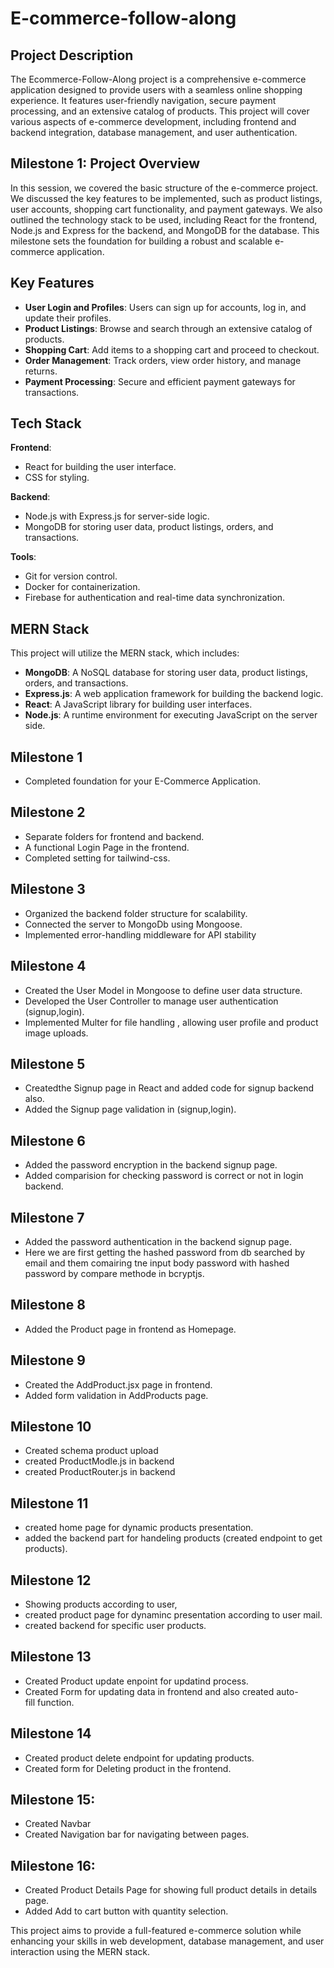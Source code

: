 # E-commerce-follow-along

## Project Description
The Ecommerce-Follow-Along project is a comprehensive e-commerce application designed to provide users with a seamless online shopping experience. It features user-friendly navigation, secure payment processing, and an extensive catalog of products. This project will cover various aspects of e-commerce development, including frontend and backend integration, database management, and user authentication.

## Milestone 1: Project Overview
In this session, we covered the basic structure of the e-commerce project. We discussed the key features to be implemented, such as product listings, user accounts, shopping cart functionality, and payment gateways. We also outlined the technology stack to be used, including React for the frontend, Node.js and Express for the backend, and MongoDB for the database. This milestone sets the foundation for building a robust and scalable e-commerce application.

## Key Features
- **User Login and Profiles**: Users can sign up for accounts, log in, and update their profiles.
- **Product Listings**: Browse and search through an extensive catalog of products.
- **Shopping Cart**: Add items to a shopping cart and proceed to checkout.
- **Order Management**: Track orders, view order history, and manage returns.
- **Payment Processing**: Secure and efficient payment gateways for transactions.

## Tech Stack
**Frontend**:
- React for building the user interface.
- CSS for styling.

**Backend**:
- Node.js with Express.js for server-side logic.
- MongoDB for storing user data, product listings, orders, and transactions.

**Tools**:
- Git for version control.
- Docker for containerization.
- Firebase for authentication and real-time data synchronization.

## MERN Stack
This project will utilize the MERN stack, which includes:
- **MongoDB**: A NoSQL database for storing user data, product listings, orders, and transactions.
- **Express.js**: A web application framework for building the backend logic.
- **React**: A JavaScript library for building user interfaces.
- **Node.js**: A runtime environment for executing JavaScript on the server side.

## Milestone 1

- Completed foundation for your E-Commerce Application.


## Milestone 2

- Separate folders for frontend and backend.
- A functional Login Page in the frontend.
- Completed setting for tailwind-css.

## Milestone 3

- Organized the backend folder structure for scalability.
- Connected the server to MongoDb using Mongoose.
- Implemented error-handling middleware for API stability

## Milestone 4

- Created the User Model in Mongoose to define user data structure.
- Developed the User Controller to manage user authentication (signup,login).
- Implemented Multer for file handling , allowing user profile and product image uploads.

## Milestone 5

- Createdthe Signup page in React and added code for signup backend also.
- Added the Signup page validation in (signup,login).

## Milestone 6

- Added the password encryption in the backend signup page.
- Added comparision for checking password is correct or not in login backend.

## Milestone 7

- Added the password authentication in the backend signup page.
- Here we are first getting the hashed password from db searched by email and them comairing tne input body password with hashed password by compare methode in bcryptjs.

## Milestone 8

- Added the Product page in frontend as Homepage.

## Milestone 9

- Created the AddProduct.jsx page in frontend.
- Added form validation in AddProducts page.

## Milestone 10

- Created schema product upload
- created ProductModle.js in backend
- created ProductRouter.js in backend

## Milestone 11

- created  home page for dynamic products presentation.
- added the backend part for handeling products (created endpoint to get products).

## Milestone 12

- Showing products according to user,
- created product page for dynaminc presentation according to user mail.
- created backend for specific user products.

## Milestone 13

- Created Product update enpoint for updatind process.
- Created Form for updating data in frontend and also created auto-fill function.

## Milestone 14

- Created product delete endpoint for updating products.
- Created form for Deleting product in the frontend.

## Milestone 15: 
- Created Navbar
- Created Navigation bar for navigating between pages.

## Milestone 16:
- Created Product Details Page for showing full product details in details page.
- Added Add to cart button with quantity selection.

This project aims to provide a full-featured e-commerce solution while enhancing your skills in web development, database management, and user interaction using the MERN stack.
